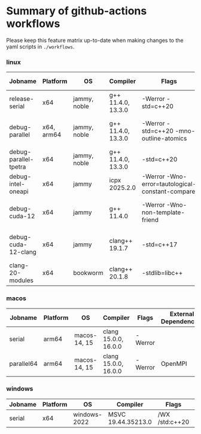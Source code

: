 # Summary of github-actions workflows

Please keep this feature matrix up-to-date when making changes to the yaml scripts in `./workflows`.

### linux

| Jobname               | Platform   | OS           | Compiler           | Flags                                            | External Dependencies                            | Miscellaneous                                                |
|-----------------------|------------|--------------|--------------------|--------------------------------------------------|--------------------------------------------------|--------------------------------------------------------------|
| release-serial        | x64        | jammy, noble | g++ 11.4.0, 13.3.0 | -Werror -std=c++20                               |                                                  | container:dealii/dependencies                                |
| debug-parallel        | x64, arm64 | jammy, noble | g++ 11.4.0, 13.3.0 | -Werror -std=c++20 -mno-outline-atomics          | OpenMPI, CGAL, HDF5, Metis, PETSc, Trilinos, VTK | container:dealii/dependencies                                |
| debug-parallel-tpetra | x64        | jammy, noble | g++ 11.4.0, 13.3.0 | -std=c++20                                       | OpenMPI, p4est,Trilinos                          | DEAL_II_WITH_64BIT_INDICES=ON, container:dealii/dependencies |
| debug-intel-oneapi    | x64        | jammy        | icpx 2025.2.0      | -Werror -Wno-error=tautological-constant-compare | IntelMPI, MKL, TBB                               | uses:rscohn2/setup-oneapi                                    |
| debug-cuda-12         | x64        | jammy        | g++ 11.4.0         | -Werror -Wno-non-template-friend                 | OpenMPI, p4est, Kokkos 4.0.01, CUDA 12.3         | Uses nvcc_wrapper as compiler.                               |
| debug-cuda-12-clang   | x64        | jammy        | clang++ 19.1.7     | -std=c++17                                       | OpenMPI, p4est, Kokkos 4.0.01, CUDA 12.4            |                                                              |
| clang-20-modules      | x64        | bookworm     | clang++ 20.1.8     | -stdlib=libc++                                   | Kokkos 4.7                                       | CMAKE_CXX_STANDARD=23, DEAL_II_WITH_CXX20_MODULE=ON          |

### macos

| Jobname    | Platform | OS           | Compiler             | Flags   | External Dependencies | Miscellaneous                 |
|------------|----------|--------------|----------------------|---------|-----------------------|-------------------------------|
| serial     | arm64    | macos-14, 15 | clang 15.0.0, 16.0.0 | -Werror |                       |                               |
| parallel64 | arm64    | macos-14, 15 | clang 15.0.0, 16.0.0 | -Werror | OpenMPI               | DEAL_II_WITH_64BIT_INDICES=ON |

### windows

| Jobname | Platform | OS           | Compiler           | Flags          | Miscellaneous                |
|---------|----------|--------------|--------------------|----------------|------------------------------|
| serial  | x64      | windows-2022 | MSVC 19.44.35213.0 | /WX /std:c++20 | FE_EVAL_FACTORY_DEGREE_MAX=2 |
